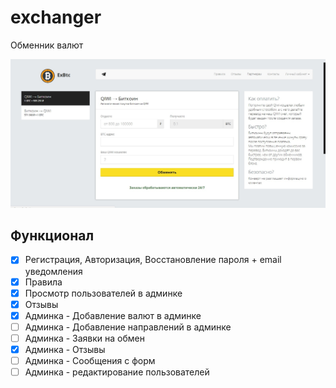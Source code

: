 # exchanger
Обменник валют

![preview](https://raw.githubusercontent.com/cyberpaste/exchanger/master/preview.jpg)

## Функционал
- [X] Регистрация, Авторизация, Восстановление пароля + email уведомления
- [X] Правила
- [X] Просмотр пользователей в админке
- [X] Отзывы
- [X] Админка - Добавление валют в админке
- [ ] Админка - Добавление направлений в админке
- [ ] Админка - Заявки на обмен
- [X] Админка - Отзывы
- [ ] Админка - Сообщения с форм
- [ ] Админка - редактирование пользователей
